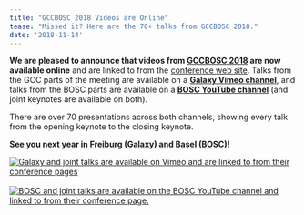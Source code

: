 ```yaml
---
title: "GCCBOSC 2018 Videos are Online"
tease: "Missed it? Here are the 70+ talks from GCCBOSC 2018."
date: '2018-11-14'
---
```


**We are pleased to announce that videos from [GCCBOSC 2018](https://gccbosc2018.sched.com/) are now available online** and are linked to from the [conference web site](https://gccbosc2018.sched.com/).  Talks from the GCC parts of the meeting are available on a **[Galaxy Vimeo channel](https://vimeo.com/channels/gccbosc2018)**, and talks from the BOSC parts are available on a **[BOSC YouTube channel](https://www.youtube.com/playlist?list=PLir-OOQiOhXaHvCY_KYshsOMULuXDqvh7)** (and joint keynotes are available on both).

There are over 70 presentations across both channels, showing every talk from the opening keynote to the closing keynote.

**See you next year in [Freiburg (Galaxy)](/src/events/gcc2019/index.md) and [Basel (BOSC)](https://www.iscb.org/ismbeccb2019)!**

[<img  src="/src/news/2018-11-gccbosc-videos/vimeo-example.png" alt="Galaxy and joint talks are available on Vimeo and are linked to from their conference pages" style="max-height: 400px" />](https://vimeo.com/channels/gccbosc2018) &nbsp;
[<img src="/src/news/2018-11-gccbosc-videos/bosc-youtube.png" alt="BOSC and joint talks are available on the BOSC YouTube channel and linked to from their conference page."  style="max-height: 400px" />](https://www.youtube.com/playlist?list=PLir-OOQiOhXaHvCY_KYshsOMULuXDqvh7)
